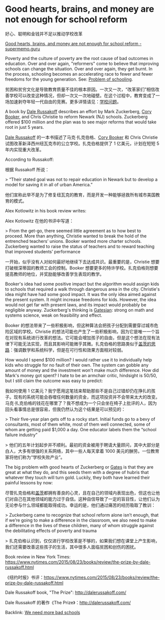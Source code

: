 # Good hearts, brains, and money are not enough for school reform

好心、聪明和金钱并不足以推动学校改革

[Good hearts, brains, and money are not enough for school reform - supermemo.guru](https://supermemo.guru/wiki/Good_hearts,_brains,_and_money_are_not_enough_for_school_reform)

Poverty and the culture of poverty are the root cause of bad outcomes in education. Over and over again, "reformers" come to believe that improving schools can change the situation. Over and over again, they get burnt. In the process, schooling becomes an accelerating race to fewer and fewer freedoms for the young generation. See: [Problem of schooling](https://supermemo.guru/wiki/Problem_of_schooling).

贫困和贫穷文化是导致教育质量不佳的根本原因。一次又一次，“改革家们”相信改善学校可以改变这种情况，但却一次又一次地碰壁。在这个过程中，教育变成了一场加速剥夺年轻一代自由的竞赛。更多详情请见：[学校问题](https://supermemo.guru/wiki/Problem_of_schooling)。

A book by [Dale Russakoff](http://dalerussakoff.com/) describes an effort by Mark Zuckerberg, [Cory Booker](https://en.wikipedia.org/wiki/Cory_Booker), and Chris Christie to reform Newark (NJ) schools. Zuckerberg offered $100 million and the plan was to see major reforms that would take root in just 5 years.

[Dale Russakoff](http://dalerussakoff.com/) 的一本书描述了马克·扎克伯格、[Cory Booker](https://en.wikipedia.org/wiki/Cory_Booker) 和 Chris Christie 试图改革新泽西州纽瓦克市的公立学校。扎克伯格提供了 1 亿美元，计划在短短 5 年内实现重大改革。

According to Russakoff:

根据 Russakoff 所说：

\> “Their stated goal was not to repair education in Newark but to develop a model for saving it in all of urban America.”

他们宣称此举不是为了修复纽瓦克的教育，而是开发一种能够拯救所有城市美国教育的模式。

Alex Kotlowitz in his book review writes:

Alex Kotlowitz 在他的书评中写道：

\> From the get-go, there seemed little agreement as to how best to proceed. More than anything, Christie wanted to break the hold of the entrenched teachers’ unions. Booker wanted more charter schools. Zuckerberg wanted to raise the status of teachers and to reward teaching that improved students’ performance

一开始，似乎没有人对如何最好地继续下去达成共识。最重要的是，Christie 想要打破根深蒂固的教师工会的控制。Booker 想要更多的特许学校。扎克伯格则想要提高教师的地位，并奖励能够改善学生表现的教学。

Booker's idea had some positive impact but the algorithm would assign kids to schools that required a walk through dangerous area in the city. Christie's idea might have had some good impact. It was the only idea aimed against the present system. It might increase freedoms for kids. However, the idea would not get far with present laws, and its impact would probably be negligible anyway. Zuckerberg's thinking is [Gatesian](https://supermemo.guru/wiki/Bill_Gates_is_wrong_about_education): strong on math and systems science, weak on feasibility and effect.

Booker 的想法带来了一些积极影响，但这种算法会把孩子分配到需要穿过城市危险区域的学校。Christie 的想法可能也产生了一些积极影响，因为它是唯一一个旨在对现有系统进行改革的想法。它可能会增加孩子的自由，但是这个想法在现有法律下可能无法实现，而且其影响可能微乎其微。扎克伯格的思路类似于[盖茨的思路](https://supermemo.guru/wiki/Bill_Gates_is_wrong_about_education)：强调数学和系统科学，但是在可行性和效果方面相对较弱。

How would I spend $100 million? I would rather use it to individually help kids who struggle for no fault of their own. The system can gobble any amount of money and the investment won't make much difference. How did Mark's money got spent? I hate to be an armchair critic, hindsight is 50/50, but I still claim the outcome was easy to predict:

我如何使用 1 亿美元？我宁愿用这笔钱来帮助那些不是自己过错却仍在挣扎的孩子。现有的系统可能会吞噬任何数量的资金，而这项投资并不会带来太大的改变。马克·扎克伯格的钱花在哪里了？我不想成为一个只会坐在椅子上批评的人，因为回头看事情总是很容易，但我仍然认为这个结果是可以预见的：

\> Their five-year plan gets off to a rocky start. Initial funds go to a bevy of consultants, most of them white, most of them well connected, some of whom are getting paid $1,000 a day. One educator labels them the “school failure industry”

\> 他们的五年计划起步并不顺利。最初的资金被用于聘请大量顾问，其中大部分是白人，大多有很强的关系网络，其中一些人每天拿着 1000 美元的酬劳。一位教育家将他们称为“学校失败产业”。 

The big problem with good hearts of Zuckerberg or [Gates](https://supermemo.guru/wiki/Bill_Gates_is_wrong_about_education) is that they are great at what they do, and this seeds them with a degree of hubris that whatever they touch will turn gold. Luckily, they both have learned their painful lessons by now:

尽管扎克伯格和[盖茨](https://supermemo.guru/wiki/Bill_Gates_is_wrong_about_education)都拥有善良的心灵，且在自己的领域内表现出色，但这也让他们对自己在其他领域的能力过于自信。这种自信导致了一定的盲目性，让他们认为无论参与什么领域都能取得成功。幸运的是，他们通过痛苦的经历吸取了教训：

\> Zuckerberg came to recognize that school reform alone isn’t enough, that if we’re going to make a difference in the classroom, we also need to make a difference in the lives of these children, many of whom struggle against the debilitating effects of poverty and trauma

\> 扎克伯格认识到，仅仅进行学校改革是不够的，如果我们想在课堂上产生影响，我们还需要改善这些孩子的生活，其中很多人面临贫困和创伤的困扰。

Book review in New York Times: https://www.nytimes.com/2015/08/23/books/review/the-prize-by-dale-russakoff.html

《纽约时报》书评：https://www.nytimes.com/2015/08/23/books/review/the-prize-by-dale-russakoff.html

Dale Russakoff book, "The Prize": http://dalerussakoff.com/

Dale Russakoff 的著作《The Prize》：http://dalerussakoff.com/

Backlink: [We need more bad schools](https://supermemo.guru/wiki/We_need_more_bad_schools)